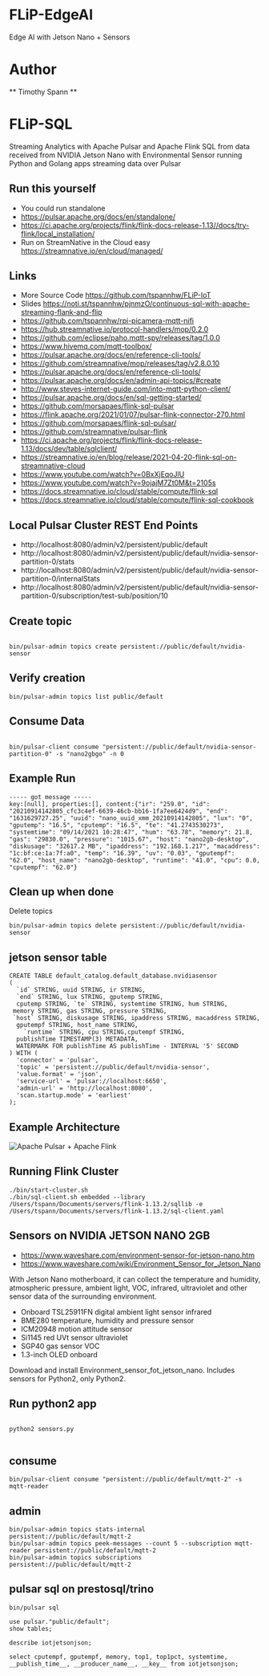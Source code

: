 # FLiP-EdgeAI

Edge AI with Jetson Nano + Sensors

# Author

** Timothy Spann **


# FLiP-SQL

Streaming Analytics with Apache Pulsar and Apache Flink SQL from data received from NVIDIA Jetson Nano with Environmental Sensor running Python and Golang apps streaming data over Pulsar


## Run this yourself

* You could run standalone 
* https://pulsar.apache.org/docs/en/standalone/  
* https://ci.apache.org/projects/flink/flink-docs-release-1.13//docs/try-flink/local_installation/
* Run on StreamNative in the Cloud easy https://streamnative.io/en/cloud/managed/


## Links

* More Source Code https://github.com/tspannhw/FLiP-IoT
* Slides https://noti.st/tspannhw/pjnmzO/continuous-sql-with-apache-streaming-flank-and-flip
* https://github.com/tspannhw/rpi-picamera-mqtt-nifi
* https://hub.streamnative.io/protocol-handlers/mop/0.2.0
* https://github.com/eclipse/paho.mqtt-spy/releases/tag/1.0.0
* https://www.hivemq.com/mqtt-toolbox/
* https://pulsar.apache.org/docs/en/reference-cli-tools/
* https://github.com/streamnative/mop/releases/tag/v2.8.0.10
* https://pulsar.apache.org/docs/en/reference-cli-tools/
* https://pulsar.apache.org/docs/en/admin-api-topics/#create
* http://www.steves-internet-guide.com/into-mqtt-python-client/
* https://pulsar.apache.org/docs/en/sql-getting-started/
* https://github.com/morsapaes/flink-sql-pulsar
* https://flink.apache.org/2021/01/07/pulsar-flink-connector-270.html
* https://github.com/morsapaes/flink-sql-pulsar/
* https://github.com/streamnative/pulsar-flink
* https://ci.apache.org/projects/flink/flink-docs-release-1.13/docs/dev/table/sqlclient/
* https://streamnative.io/en/blog/release/2021-04-20-flink-sql-on-streamnative-cloud
* https://www.youtube.com/watch?v=0BxXjEqoJlU
* https://www.youtube.com/watch?v=9ojajM7Zt0M&t=2105s
* https://docs.streamnative.io/cloud/stable/compute/flink-sql
* https://docs.streamnative.io/cloud/stable/compute/flink-sql-cookbook


## Local Pulsar Cluster REST End Points

* http://localhost:8080/admin/v2/persistent/public/default
* http://localhost:8080/admin/v2/persistent/public/default/nvidia-sensor-partition-0/stats
* http://localhost:8080/admin/v2/persistent/public/default/nvidia-sensor-partition-0/internalStats
* http://localhost:8080/admin/v2/persistent/public/default/nvidia-sensor-partition-0/subscription/test-sub/position/10


## Create topic
```

bin/pulsar-admin topics create persistent://public/default/nvidia-sensor

```


##  Verify creation
```
bin/pulsar-admin topics list public/default
```

## Consume Data

```

bin/pulsar-client consume "persistent://public/default/nvidia-sensor-partition-0" -s "nano2gbgo" -n 0

```

## Example Run

```
----- got message -----
key:[null], properties:[], content:{"ir": "259.0", "id": "20210914142805_cfc3c4ef-6639-46cb-bb16-1fa7ee6424d9", "end": "1631629727.25", "uuid": "nano_uuid_xmm_20210914142805", "lux": "0", "gputemp": "16.5", "cputemp": "16.5", "te": "41.2743530273", "systemtime": "09/14/2021 10:28:47", "hum": "63.78", "memory": 21.8, "gas": "29830.0", "pressure": "1015.67", "host": "nano2gb-desktop", "diskusage": "32617.2 MB", "ipaddress": "192.168.1.217", "macaddress": "1c:bf:ce:1a:7f:a0", "temp": "16.39", "uv": "0.03", "gputempf": "62.0", "host_name": "nano2gb-desktop", "runtime": "41.0", "cpu": 0.0, "cputempf": "62.0"}
```

## Clean up when done

Delete topics
```
bin/pulsar-admin topics delete persistent://public/default/nvidia-sensor

```


## jetson sensor table

```
CREATE TABLE default_catalog.default_database.nvidiasensor
(
  `id` STRING, uuid STRING, ir STRING,
  `end` STRING, lux STRING, gputemp STRING, 
  cputemp STRING, `te` STRING, systemtime STRING, hum STRING,
 memory STRING, gas STRING, pressure STRING, 
 `host` STRING, diskusage STRING, ipaddress STRING, macaddress STRING, 
  gputempf STRING, host_name STRING,
    `runtime` STRING, cpu STRING,cputempf STRING,
  publishTime TIMESTAMP(3) METADATA,
  WATERMARK FOR publishTime AS publishTime - INTERVAL '5' SECOND
) WITH (
  'connector' = 'pulsar',
  'topic' = 'persistent://public/default/nvidia-sensor',
  'value.format' = 'json',
  'service-url' = 'pulsar://localhost:6650',
  'admin-url' = 'http://localhost:8080',
  'scan.startup.mode' = 'earliest'
);
```



## Example Architecture


![Apache Pulsar + Apache Flink](https://streamnative.io/uploads/images/blogs/flinksql/4.png)

## Running Flink Cluster

```
./bin/start-cluster.sh
./bin/sql-client.sh embedded --library /Users/tspann/Documents/servers/flink-1.13.2/sqllib -e /Users/tspann/Documents/servers/flink-1.13.2/sql-client.yaml
```

## Sensors on NVIDIA JETSON NANO 2GB

* https://www.waveshare.com/environment-sensor-for-jetson-nano.htm 
* https://www.waveshare.com/wiki/Environment_Sensor_for_Jetson_Nano


With Jetson Nano motherboard, it can collect the temperature and humidity, atmospheric pressure, ambient light, VOC, infrared, ultraviolet and other sensor data of the surrounding environment.


* Onboard TSL25911FN digital ambient light sensor infrared
* BME280 temperature, humidity and pressure sensor
* ICM20948 motion attitude sensor
* Si1145 red UVt sensor ultraviolet
* SGP40 gas sensor VOC
* 1.3-inch OLED onboard

Download and install Environment_sensor_fot_jetson_nano.   Includes sensors for Python2, only Python2.   

## Run python2 app

```

python2 sensors.py


```

## consume

```
bin/pulsar-client consume "persistent://public/default/mqtt-2" -s mqtt-reader
```

## admin

```
bin/pulsar-admin topics stats-internal persistent://public/default/mqtt-2
bin/pulsar-admin topics peek-messages --count 5 --subscription mqtt-reader persistent://public/default/mqtt-2
bin/pulsar-admin topics subscriptions persistent://public/default/mqtt-2
```

## pulsar sql on prestosql/trino

```
bin/pulsar sql

use pulsar."public/default";
show tables;

describe iotjetsonjson;

select cputempf, gputempf, memory, top1, top1pct, systemtime, __publish_time__, __producer_name__, __key__ from iotjetsonjson;

```


